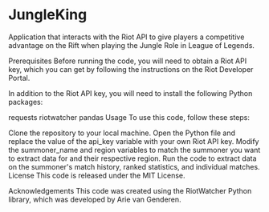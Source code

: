 # JungleKing
Application that interacts with the Riot API to give players a competitive advantage on the Rift when playing the Jungle Role in League of Legends.

Prerequisites
Before running the code, you will need to obtain a Riot API key, which you can get by following the instructions on the Riot Developer Portal.

In addition to the Riot API key, you will need to install the following Python packages:

requests
riotwatcher
pandas
Usage
To use this code, follow these steps:

Clone the repository to your local machine.
Open the Python file and replace the value of the api_key variable with your own Riot API key.
Modify the summoner_name and region variables to match the summoner you want to extract data for and their respective region.
Run the code to extract data on the summoner's match history, ranked statistics, and individual matches.
License
This code is released under the MIT License.

Acknowledgements
This code was created using the RiotWatcher Python library, which was developed by Arie van Genderen.
